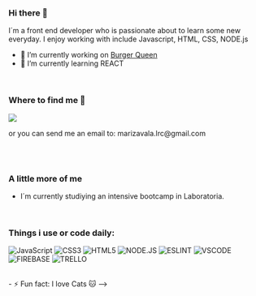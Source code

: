 
### Hi there 👋
 I´m a front end developer who is passionate about to learn some new everyday. I enjoy working with include Javascript, HTML, CSS, NODE.js 

- 🔭 I’m currently working on [Burger Queen](https://github.com/MarissaZavala/CDMX013-burger-queen-api-client)
- 🌱 I’m currently learning REACT

<br>

### Where to find me 🔎

<p>
  <a href="https://www.linkedin.com/in/marissa-zavala/"><img src="https://img.shields.io/badge/LinkedIn-0077B5?style=for-the-badge&logo=linkedin&logoColor=white" /></a>
</p>
or you can send me an email to: marizavala.lrc@gmail.com

<br><br>

### A little more of me 
- I´m currently studiying an intensive bootcamp in Laboratoria.

<br>

### Things i use or code daily:

![JavaScript](https://img.shields.io/badge/JavaScript-F7DF1E?style=for-the-badge&logo=javascript&logoColor=black)
![CSS3](https://img.shields.io/badge/CSS3-1572B6?style=for-the-badge&logo=css3&logoColor=white)
![HTML5](https://img.shields.io/badge/HTML5-E34F26?style=for-the-badge&logo=html5&logoColor=white)
![NODE.JS](https://img.shields.io/badge/Node.js-339933?style=for-the-badge&logo=nodedotjs&logoColor=white)
![ESLINT](https://img.shields.io/badge/eslint-3A33D1?style=for-the-badge&logo=eslint&logoColor=white)
![VSCODE](https://img.shields.io/badge/Visual_Studio_Code-0078D4?style=for-the-badge&logo=visual%20studio%20code&logoColor=white)
![FIREBASE](https://img.shields.io/badge/firebase-ffca28?style=for-the-badge&logo=firebase&logoColor=black)
![TRELLO](https://img.shields.io/badge/Trello-0052CC?style=for-the-badge&logo=trello&logoColor=white)
  </p>
<br>
- ⚡ Fun fact: I love Cats 🐱
-->
